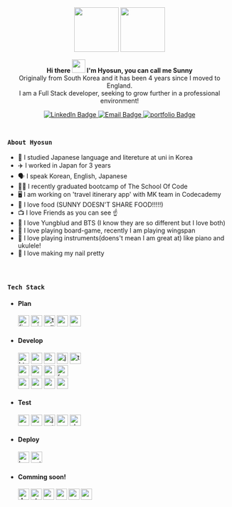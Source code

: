 
<div id="header" align="center">

  <img src="https://media.giphy.com/media/jz7nZTW5oEBZAAZ4ge/giphy.gif" width="100"/>
  <img src="https://media.giphy.com/media/Q5Qt0TOp7eippwBMIg/giphy.gif" width="100"/>
  <p><b>Hi there <img src="https://media.giphy.com/media/hvRJCLFzcasrR4ia7z/giphy.gif" width="30px"/> I'm Hyosun, you can call me Sunny</b><br>
  Originally from South Korea and it has been 4 years since I moved to England.<br>
I am a Full Stack developer, seeking to grow further in a professional environment!</p>
</div>

<div id="contact" align="center">
  <a href="https://www.linkedin.com/in/hyosun-lee/">
    <img src="https://img.shields.io/badge/LinkedIn-blue?style=for-the-badge&logo=face&logoColor=white" alt="LinkedIn Badge"/>
  </a>
  <a href="mailto:hyosssssun@gmail.com">
    <img src="https://img.shields.io/badge/Email-D14836?style=for-the-badge&logo=face&logoColor=white" alt="Email Badge"/>
  </a>
  <a href="https://www.hyosunlee.com/" target="_blank">
    <img src="https://img.shields.io/badge/Portfolio-white?style=for-the-badge&logo=face&logoColor=blue" alt="portfolio Badge"/>
  </a>
</div>

<br>

##


### <b>`About Hyosun`</b>

- 📖 I studied Japanese language and litereture at uni in Korea<br>
- ✈️ I worked in Japan for 3 years<br>
- 🗣️ I speak Korean, English, Japanese<br>
- 🧑‍🎓 I recently graduated bootcamp of The School Of Code<br>
- 🖥️ I am working on 'travel itinerary app' with MK team in Codecademy<br>
- 🍜 I love food (SUNNY DOESN'T SHARE FOOD!!!!!)<br>
- 📺 I love Friends as you can see ☝️ <br>
- 🎤 I love Yungblud and BTS (I know they are so different but I love both)<br>
- 🎲 I love playing board-game, recently I am playing wingspan<br>
- 🎸 I love playing instruments(doens't mean I am great at) like piano and ukulele!<br>
- 💅 I love making my nail pretty<br>

<br>

##

### <b>`Tech Stack`</b>

- ####  <b>Plan</b> 

  <div id="plan">
      <img src="https://img.shields.io/badge/figma-%23F24E1E.svg?style=for-the-badge&logo=figma&logoColor=white" alt="figma" height="25" />
      <img src="https://img.shields.io/badge/Miro-050038?style=for-the-badge&logo=Miro&logoColor=white" alt="miro" height="25" />
      <img src="https://img.shields.io/badge/Trello-%23026AA7.svg?style=for-the-badge&logo=Trello&logoColor=white" alt="trello" height="25" />
      <img src="https://img.shields.io/badge/Canva-%2300C4CC.svg?style=for-the-badge&logo=Canva&logoColor=white" alt="canva" height="25" />
      <img src="https://img.shields.io/badge/Notion-%23000000.svg?style=for-the-badge&logo=notion&logoColor=white" alt="notion" height="25" />
    </div>


- ####  <b>Develop</b>

   <div id="develop">
      <img src="https://img.shields.io/badge/HTML5-E34F26?style=for-the-badge&logo=html5&logoColor=white" alt="html" height="25"/>
      <img src="https://img.shields.io/badge/CSS3-1572B6?style=for-the-badge&logo=css3&logoColor=white" alt="css" height="25" />
      <img src="https://img.shields.io/badge/SASS-hotpink.svg?style=for-the-badge&logo=SASS&logoColor=white" alt="sass" height="25" />
      <img src="https://img.shields.io/badge/JavaScript-323330?style=for-the-badge&logo=javascript&logoColor=F7DF1E" alt="javascript" height="25" />
      <img src="https://img.shields.io/badge/typescript-%23007ACC.svg?style=for-the-badge&logo=typescript&logoColor=white" alt="typescript" height="25" />
      <br>
      <img src="https://img.shields.io/badge/React-20232A?style=for-the-badge&logo=react&logoColor=61DAFB" alt="react" height="25" />
      <img src="https://img.shields.io/badge/React_Router-CA4245?style=for-the-badge&logo=react-router&logoColor=white" alt="react-router" height="25" />
      <img src="https://img.shields.io/badge/redux-%23593d88.svg?style=for-the-badge&logo=redux&logoColor=white" alt="redux" height="25" />
      <img src="https://img.shields.io/badge/Framer-black?style=for-the-badge&logo=framer&logoColor=blue" alt="framer" height="25" />
      <br>
      <img src="https://img.shields.io/badge/Node.js-339933?style=for-the-badge&logo=nodedotjs&logoColor=white" alt="nodeJS" height="25" />
      <img src="https://img.shields.io/badge/NPM-%23000000.svg?style=for-the-badge&logo=npm&logoColor=white" alt="npm" height="25" />
      <img src="https://img.shields.io/badge/express.js-%23404d59.svg?style=for-the-badge&logo=express&logoColor=%2361DAFB" alt="express" height="25" />
      <img src="https://img.shields.io/badge/PostgreSQL-blue?style=for-the-badge&logo=postgresql&logoColor=white" alt="postgreSQL" height="25" />
    </div>

  
- ####  <b>Test</b>

  <div id="test">
    <img src="https://img.shields.io/badge/Postman-FF6C37?style=for-the-badge&logo=postman&logoColor=white" alt="postman" height="25" />
    <img src="https://img.shields.io/badge/-cypress-%23E5E5E5?style=for-the-badge&logo=cypress&logoColor=058a5e" alt="cypress" height="25" />
    <img src="https://img.shields.io/badge/-jest-%23C21325?style=for-the-badge&logo=jest&logoColor=white" alt="jest" height="25" />
    <img src="https://img.shields.io/badge/-mocha-%238D6748?style=for-the-badge&logo=mocha&logoColor=white" alt="mocha" height="25" />
    <img src="https://img.shields.io/badge/chai-A30701?style=for-the-badge&logo=chai&logoColor=white" alt="chai" height="25" />
  </div>

    
- ####  <b>Deploy</b>

  <div id="deploy">
    <img src="https://img.shields.io/badge/heroku-%23430098.svg?style=for-the-badge&logo=heroku&logoColor=white" alt="heroku" height="25" />
    <img src="https://img.shields.io/badge/netlify-%23000000.svg?style=for-the-badge&logo=netlify&logoColor=#00C7B7" alt="netlify" height="25" />
  </div>


- ####  <b>Comming soon!<b>
  
  <div>
    <img src="https://img.shields.io/badge/docker-%230db7ed.svg?style=for-the-badge&logo=docker&logoColor=white" alt="docker" height="25" />
    <img src="https://img.shields.io/badge/-Storybook-FF4785?style=for-the-badge&logo=storybook&logoColor=white" alt="storybook" height="25" />
    <img src="https://img.shields.io/badge/Next-black?style=for-the-badge&logo=next.js&logoColor=white" alt="nextJS" height="25" />
    <img src="https://img.shields.io/badge/go-%2300ADD8.svg?style=for-the-badge&logo=go&logoColor=white" alt="go" height="25" />
    <img src="https://img.shields.io/badge/MongoDB-4EA94B?style=for-the-badge&logo=mongodb&logoColor=white" alt="mongoDB" height="25" />
    <img src="https://img.shields.io/badge/Python-FFD43B?style=for-the-badge&logo=python&logoColor=blue" alt="python" height="25" />
  </div>

